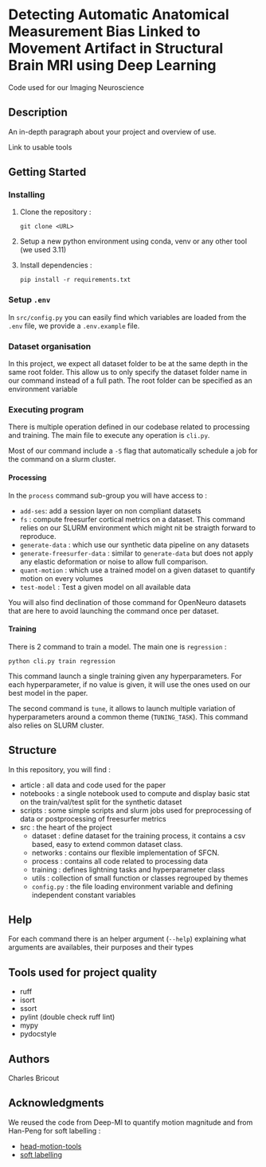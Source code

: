 # Detecting Automatic Anatomical Measurement Bias Linked to Movement Artifact in Structural Brain MRI using Deep Learning

Code used for our Imaging Neuroscience

## Description

An in-depth paragraph about your project and overview of use.

Link to usable tools

## Getting Started

### Installing

1. Clone the repository :

    ```git clone <URL>```

2. Setup a new python environment using conda, venv or any other tool (we used 3.11)
3. Install dependencies :

    ```pip install -r requirements.txt```

### Setup `.env`

In `src/config.py` you can easily find which variables are loaded from the `.env` file, we provide a `.env.example` file.

### Dataset organisation

In this project, we expect all dataset folder to be at the same depth in the same root folder. This allow us to only specify the dataset folder name in our command instead of a full path. The root folder can be specified as an environment variable

### Executing program

There is multiple operation defined in our codebase related to processing and training.
The main file to execute any operation is `cli.py`.

Most of our command include a `-S` flag that automatically schedule a job for the command on a slurm cluster.  

#### Processing

In the `process` command sub-group you will have access to :
- `add-ses`: add a session layer on non compliant datasets
- `fs` : compute freesurfer cortical metrics on a dataset. This command relies on our SLURM environment which might nit be straigth forward to reproduce.
- `generate-data` : which use our synthetic data pipeline on any datasets
- `generate-freesurfer-data` : similar to `generate-data` but does not apply any elastic deformation or noise to allow full comparison.
- `quant-motion` : which use a trained model on a given dataset to quantify motion on every volumes
- `test-model` : Test a given model on all available data

You will also find declination of those command for OpenNeuro datasets that are here to avoid launching the command once per dataset.

#### Training

There is 2 command to train a model. The main one is `regression` :

```
python cli.py train regression
```
This command launch a single training given any hyperparameters. For each hyperparameter, if no value is given, it will use the ones used on our best model in the paper.

The second command is `tune`, it allows to launch multiple variation of hyperparameters around a common theme (`TUNING_TASK`). This command also relies on SLURM cluster.

## Structure

In this repository, you will find :

- article : all data and code used for the paper
- notebooks : a single notebook used to compute and display basic stat on the train/val/test split for the synthetic dataset
- scripts : some simple scripts and slurm jobs used for preprocessing of data or postprocessing of freesurfer metrics
- src : the heart of the project
    - dataset : define dataset for the training process, it contains a csv based, easy to extend common dataset class.
    - networks : contains our flexible implementation of SFCN.
    - process : contains all code related to processing data
    - training : defines lightning tasks and hyperparameter class
    - utils : collection of small function or classes regrouped by themes
    - `config.py` : the file loading environment variable and defining independent constant variables


## Help

For each command there is an helper argument (`--help`) explaining what arguments are availables, their purposes and their types

## Tools used for project quality
- ruff
- isort
- ssort
- pylint (double check ruff lint)
- mypy
- pydocstyle

## Authors

Charles Bricout 

## Acknowledgments

We reused the code from Deep-MI to quantify motion magnitude and from Han-Peng for soft labelling :
* [head-motion-tools](https://github.com/Deep-MI/head-motion-tools/tree/main)
* [soft labelling](https://github.com/ha-ha-ha-han/UKBiobank_deep_pretrain/tree/master)

